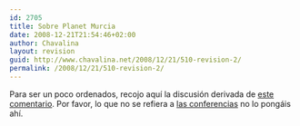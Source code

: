 ```yaml
---
id: 2705
title: Sobre Planet Murcia
date: 2008-12-21T21:54:46+02:00
author: Chavalina
layout: revision
guid: http://www.chavalina.net/2008/12/21/510-revision-2/
permalink: /2008/12/21/510-revision-2/
---
```

Para ser un poco ordenados, recojo aqu&iacute; la discusi&oacute;n derivada de <a href="http://www.chavalina.net/comentar.php?idpost=508#c5029" target="_blank">este comentario</a>. Por favor, lo que no se refiera a <a href="http://www.chavalina.net/comentar.php?idpost=508" target="_blank">las conferencias</a> no lo pongáis ah&iacute;.
